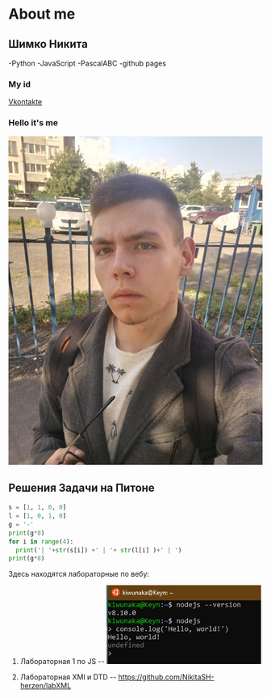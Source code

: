 # About me

## Шимко Никита
-Python
-JavaScript
-PascalABC
-github pages
### My id
[Vkontakte](https://vk.com/kiwunaka)
### Hello it's me
![Кальян в радость, чай в сладость](калик.jpg "Фоточка")

## Решения Задачи на Питоне

```python
s = [1, 1, 0, 0]
l = [1, 0, 1, 0]
g = '-'
print(g*8)
for i in range(4):
  print('| '+str(s[i]) +' | '+ str(l[i] )+' | ')
print(g*8)
```

Здесь находятся лабораторные по вебу:

1) Лабораторная 1 по JS -- ![Лаба](Screenshot_1.png "Лаба")

2) Лабораторная XMl и DTD -- https://github.com/NikitaSH-herzen/labXML
